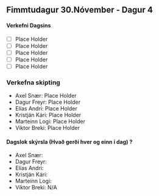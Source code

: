 ## Fimmtudagur 30.Nóvember - Dagur 4

#### Verkefni Dagsins

- [ ] Place Holder
- [ ] Place Holder
- [ ] Place Holder
- [ ] Place Holder
- [ ] Place Holder

### Verkefna skipting

- Axel Snær: Place Holder
- Dagur Freyr: Place Holder
- Elías Andri: Place Holder
- Kristján Kári: Place Holder
- Marteinn Logi: Place Holder
- Viktor Breki: Place Holder

#### Dagslok skýrsla (Hvað gerði hver og einn í dag) ?

- Axel Snær:
- Dagur Freyr:
- Elías Andri:
- Kristján Kári:
- Marteinn Logi:
- Viktor Breki: N/A
